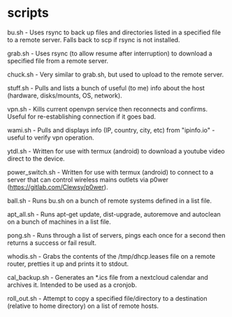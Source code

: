 # scripts

bu.sh - Uses rsync to back up files and directories listed in a specified file to a remote server.  Falls back to scp if rsync is not installed.

grab.sh - Uses rsync (to allow resume after interruption) to download a specified file from a remote server.

chuck.sh - Very similar to grab.sh, but used to upload to the remote server.

stuff.sh - Pulls and lists a bunch of useful (to me) info about the host (hardware, disks/mounts, OS, network).

vpn.sh - Kills current openvpn service then reconnects and confirms.  Useful for re-establishing connection if it goes bad.

wami.sh - Pulls and displays info (IP, country, city, etc) from "ipinfo.io" - useful to verify vpn operation.

ytdl.sh - Written for use with termux (android) to download a youtube video direct to the device.

power_switch.sh - Written for use with termux (android) to connect to a server that can control wireless mains outlets via p0wer (https://gitlab.com/Clewsy/p0wer).

ball.sh - Runs bu.sh on a bunch of remote systems defined in a list file.

apt_all.sh - Runs apt-get update, dist-upgrade, autoremove and autoclean on a bunch of machines in a list file.

pong.sh - Runs through a list of servers, pings each once for a second then returns a success or fail result.

whodis.sh - Grabs the contents of the /tmp/dhcp.leases file on a remote router, pretties it up and prints it to stdout.

cal_backup.sh - Generates an *.ics file from a nextcloud calendar and archives it.  Intended to be used as a cronjob.

roll_out.sh - Attempt to copy a specified file/directory to a destination (relative to home directory) on a list of remote hosts.

